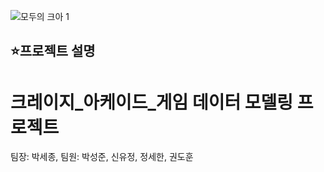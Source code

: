 
![모두의 크아 1](https://github.com/lifedesigner88/be03-1st-3team-Crazy_Arcade_Game/assets/57553339/4a9c0eb0-5dd9-4171-bcf6-9e5f6d652d82)


## ⭐프로젝트 설명
# 크레이지_아케이드_게임 데이터 모델링 프로젝트
팀장: 박세종, 팀원: 박성준, 신유정, 정세한, 권도훈
